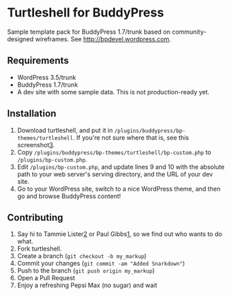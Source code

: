 Turtleshell for BuddyPress
==========================

Sample template pack for BuddyPress 1.7/trunk based on community-designed wireframes. See http://bpdevel.wordpress.com.

Requirements
------------

* WordPress 3.5/trunk
* BuddyPress 1.7/trunk
* A dev site with some sample data. This is not production-ready yet.

Installation 
------------
1. Download turtleshell, and put it in `/plugins/buddypress/bp-themes/turtleshell`. If you're not sure where that is, see this screenshot[3].
2. Copy `/plugins/buddypress/bp-themes/turtleshell/bp-custom.php` to `/plugins/bp-custom.php`.
3. Edit `/plugins/bp-custom.php`, and update lines 9 and 10 with the absolute path to your web server's serving directory, and the URL of your dev site.
4. Go to your WordPress site, switch to a nice WordPress theme, and then go and browse BuddyPress content!

Contributing
------------

1. Say hi to Tammie Lister[2] or Paul Gibbs[1], so we find out who wants to do what.
2. Fork turtleshell.
3. Create a branch (`git checkout -b my_markup`)
4. Commit your changes (`git commit -am "Added Snarkdown"`)
5. Push to the branch (`git push origin my_markup`)
6. Open a Pull Request
7. Enjoy a refreshing Pepsi Max (no sugar) and wait


[1]: https://github.com/paulgibbs/
[2]: https://github.com/karmatosed/
[3]: http://cl.ly/image/2B2p142f1Y2X/